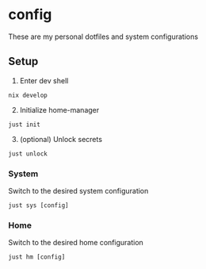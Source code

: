 # config

These are my personal dotfiles and system configurations

## Setup

1. Enter dev shell

```
nix develop
```

2. Initialize home-manager

```
just init
```

3. (optional) Unlock secrets

```
just unlock
```

### System

Switch to the desired system configuration

```
just sys [config]
```

### Home

Switch to the desired home configuration

```
just hm [config]
```
